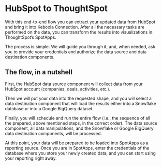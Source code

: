 # HubSpot to ThoughtSpot

With this end-to-end flow you can extract your updated data from HubSpot and bring it into Keboola Connection. After all the necessary tasks are performed on the data, you can transform the results into visualizations in ThoughtSpot’s SpotApps.

The process is simple. We will guide you through it, and, when needed, ask you to provide your credentials and authorize the data source and data destination components.

## The flow, in a nutshell

First, the HubSpot data source component will collect data from your HubSpot account (companies, deals, activities, etc.). 

Then we will put your data into the requested shape, and you will select a data destination component that will load the results either into a Snowflake database or into a Google BigQuery dataset.

Finally, you will schedule and run the entire flow (i.e., the sequence of all the prepared, above mentioned steps, in the correct order). The data source component, all data manipulations, and the Snowflake or Google BigQuery data destination components, will be processed.

At this point, your data will be prepared to be loaded into SpotApps as a reporting source. Once you are in SpotApps, enter the credentials of the database where you store your newly created data, and you can start using your reporting right away.




